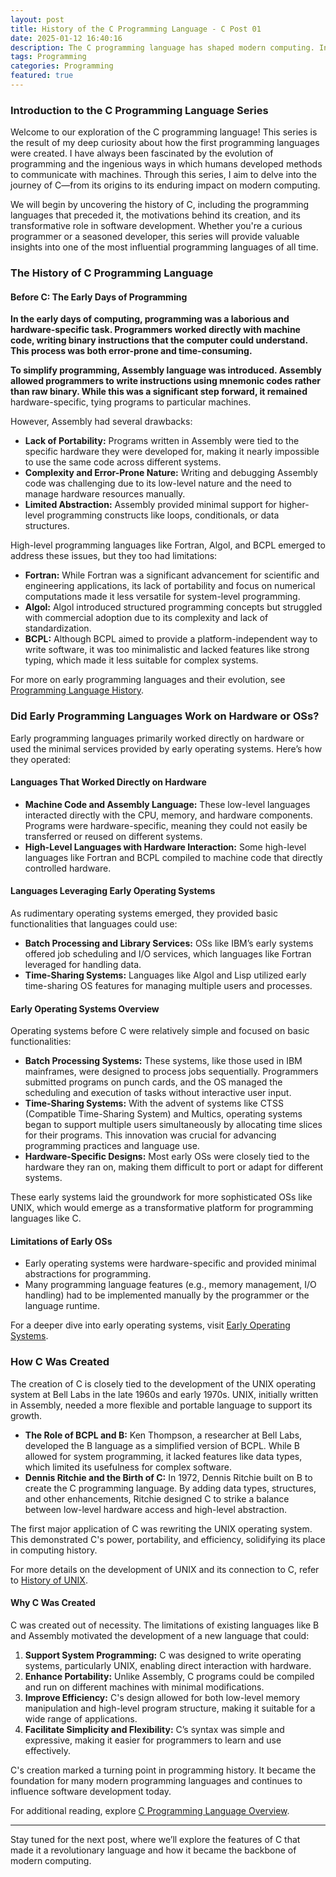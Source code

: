```yaml
---
layout: post
title: History of the C Programming Language - C Post 01
date: 2025-01-12 16:40:16
description: The C programming language has shaped modern computing. In this post, we explore its origins, the languages that preceded it, and its impact on software development.
tags: Programming
categories: Programming
featured: true
---
```


### Introduction to the C Programming Language Series

Welcome to our exploration of the C programming language! This series is the result of my deep curiosity about how the first programming languages were created. I have always been fascinated by the evolution of programming and the ingenious ways in which humans developed methods to communicate with machines. Through this series, I aim to delve into the journey of C—from its origins to its enduring impact on modern computing.

We will begin by uncovering the history of C, including the programming languages that preceded it, the motivations behind its creation, and its transformative role in software development. Whether you're a curious programmer or a seasoned developer, this series will provide valuable insights into one of the most influential programming languages of all time.

### **The History of C Programming Language**

#### **Before C: The Early Days of Programming**

**In the early days of computing, programming was a laborious and hardware-specific task. Programmers worked directly with machine code, writing binary instructions that the computer could understand. This process was both error-prone and time-consuming.**

**To simplify programming, Assembly language was introduced. Assembly allowed programmers to write instructions using mnemonic codes rather than raw binary. While this was a significant step forward, it remained** hardware-specific, tying programs to particular machines.

However, Assembly had several drawbacks:

- **Lack of Portability:** Programs written in Assembly were tied to the specific hardware they were developed for, making it nearly impossible to use the same code across different systems.
- **Complexity and Error-Prone Nature:** Writing and debugging Assembly code was challenging due to its low-level nature and the need to manage hardware resources manually.
- **Limited Abstraction:** Assembly provided minimal support for higher-level programming constructs like loops, conditionals, or data structures.

High-level programming languages like Fortran, Algol, and BCPL emerged to address these issues, but they too had limitations:

- **Fortran:** While Fortran was a significant advancement for scientific and engineering applications, its lack of portability and focus on numerical computations made it less versatile for system-level programming.
- **Algol:** Algol introduced structured programming concepts but struggled with commercial adoption due to its complexity and lack of standardization.
- **BCPL:** Although BCPL aimed to provide a platform-independent way to write software, it was too minimalistic and lacked features like strong typing, which made it less suitable for complex systems.

For more on early programming languages and their evolution, see [Programming Language History](https://en.wikipedia.org/wiki/History_of_programming_languages).

### Did Early Programming Languages Work on Hardware or OSs?

Early programming languages primarily worked directly on hardware or used the minimal services provided by early operating systems. Here’s how they operated:

#### **Languages That Worked Directly on Hardware**

- **Machine Code and Assembly Language:** These low-level languages interacted directly with the CPU, memory, and hardware components. Programs were hardware-specific, meaning they could not easily be transferred or reused on different systems.
- **High-Level Languages with Hardware Interaction:** Some high-level languages like Fortran and BCPL compiled to machine code that directly controlled hardware.

#### **Languages Leveraging Early Operating Systems**

As rudimentary operating systems emerged, they provided basic functionalities that languages could use:

- **Batch Processing and Library Services:** OSs like IBM’s early systems offered job scheduling and I/O services, which languages like Fortran leveraged for handling data.
- **Time-Sharing Systems:** Languages like Algol and Lisp utilized early time-sharing OS features for managing multiple users and processes.

#### **Early Operating Systems Overview**

Operating systems before C were relatively simple and focused on basic functionalities:

- **Batch Processing Systems:** These systems, like those used in IBM mainframes, were designed to process jobs sequentially. Programmers submitted programs on punch cards, and the OS managed the scheduling and execution of tasks without interactive user input.
- **Time-Sharing Systems:** With the advent of systems like CTSS (Compatible Time-Sharing System) and Multics, operating systems began to support multiple users simultaneously by allocating time slices for their programs. This innovation was crucial for advancing programming practices and language use.
- **Hardware-Specific Designs:** Most early OSs were closely tied to the hardware they ran on, making them difficult to port or adapt for different systems.

These early systems laid the groundwork for more sophisticated OSs like UNIX, which would emerge as a transformative platform for programming languages like C.

#### **Limitations of Early OSs**

- Early operating systems were hardware-specific and provided minimal abstractions for programming.
- Many programming language features (e.g., memory management, I/O handling) had to be implemented manually by the programmer or the language runtime.

For a deeper dive into early operating systems, visit [Early Operating Systems](https://en.wikipedia.org/wiki/History_of_operating_systems).

### How C Was Created

The creation of C is closely tied to the development of the UNIX operating system at Bell Labs in the late 1960s and early 1970s. UNIX, initially written in Assembly, needed a more flexible and portable language to support its growth.

- **The Role of BCPL and B:** Ken Thompson, a researcher at Bell Labs, developed the B language as a simplified version of BCPL. While B allowed for system programming, it lacked features like data types, which limited its usefulness for complex software.
- **Dennis Ritchie and the Birth of C:** In 1972, Dennis Ritchie built on B to create the C programming language. By adding data types, structures, and other enhancements, Ritchie designed C to strike a balance between low-level hardware access and high-level abstraction.

The first major application of C was rewriting the UNIX operating system. This demonstrated C's power, portability, and efficiency, solidifying its place in computing history.

For more details on the development of UNIX and its connection to C, refer to [History of UNIX](https://en.wikipedia.org/wiki/History_of_Unix).

#### Why C Was Created

C was created out of necessity. The limitations of existing languages like B and Assembly motivated the development of a new language that could:

1. **Support System Programming:** C was designed to write operating systems, particularly UNIX, enabling direct interaction with hardware.
2. **Enhance Portability:** Unlike Assembly, C programs could be compiled and run on different machines with minimal modifications.
3. **Improve Efficiency:** C's design allowed for both low-level memory manipulation and high-level program structure, making it suitable for a wide range of applications.
4. **Facilitate Simplicity and Flexibility:** C’s syntax was simple and expressive, making it easier for programmers to learn and use effectively.

C's creation marked a turning point in programming history. It became the foundation for many modern programming languages and continues to influence software development today.

For additional reading, explore [C Programming Language Overview](https://en.wikipedia.org/wiki/C_\(programming_language\)).

---

Stay tuned for the next post, where we’ll explore the features of C that made it a revolutionary language and how it became the backbone of modern computing.
